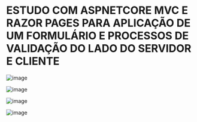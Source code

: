 # ESTUDO COM ASPNETCORE MVC E RAZOR PAGES PARA APLICAÇÃO DE UM FORMULÁRIO E PROCESSOS DE VALIDAÇÃO DO LADO DO SERVIDOR E CLIENTE

![image](https://github.com/alucardand2017/MVCRazorExemploForm/assets/39005073/0b4c209c-ee50-4e01-810b-23b9ea7eae06)

![image](https://github.com/alucardand2017/MVCRazorExemploForm/assets/39005073/405e53e7-2e29-4916-bd19-2f4d5c4cd01d)

![image](https://github.com/alucardand2017/MVCRazorExemploForm/assets/39005073/51fc9ad8-25a5-4819-a400-b5b477138a49)

![image](https://github.com/alucardand2017/MVCRazorExemploForm/assets/39005073/e1345f62-feaf-4279-804e-1e829c08f212)

